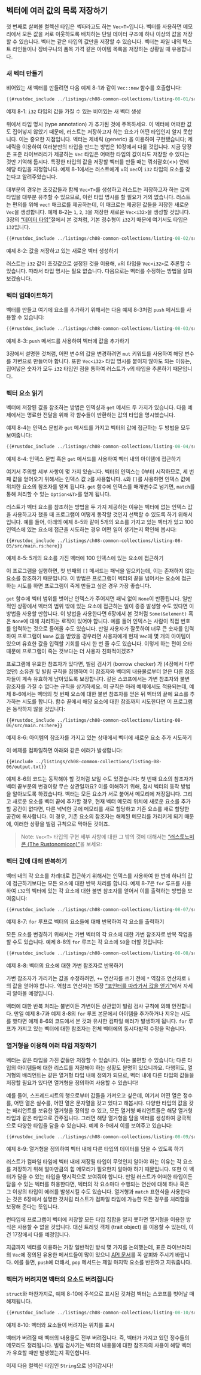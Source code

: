 ## 벡터에 여러 값의 목록 저장하기

첫 번째로 살펴볼 컬렉션 타입은 *벡터*라고도 하는 `Vec<T>`입니다. 벡터를
사용하면 메모리에서 모든 값을 서로 이웃하도록 배치하는 단일 데이터 구조에 하나
이상의 값을 저장할 수 있습니다. 벡터는 같은 타입의 값만을 저장할 수 있습니다.
벡터는 파일 내의 텍스트 라인들이나 장바구니의 품목 가격 같은 아이템 목록을
저장하는 상황일 때 유용합니다.

### 새 벡터 만들기

비어있는 새 벡터를 만들려면 다음 예제 8-1과 같이 `Vec::new` 함수를
호출합니다:

```rust
{{#rustdoc_include ../listings/ch08-common-collections/listing-08-01/src/main.rs:here}}
```

<span class="caption">예제 8-1: `i32` 타입의 값을 가질 수 있는 비어있는 새 벡터
생성</span>

위에서 타입 명시 (type annotation) 가 추가된 것에 주목하세요. 이 벡터에 어떠한
값도 집어넣지 않았기 때문에, 러스트는 저장하고자 하는 요소가 어떤 타입인지
알지 못합니다. 이는 중요한 지점입니다. 벡터는 제네릭 (generic) 을 이용하여 구현됐습니다;
제네릭을 이용하여 여러분만의 타입을 만드는 방법은 10장에서 다룰 것입니다.
지금 당장은 표준 라이브러리가 제공하는 `Vec` 타입은 어떠한 타입의 값이라도 저장할
수 있다는 것만 기억해 둡시다. 특정한 타입의 값을 저장할 벡터를 만들 때는
꺾쇠괄호(<>) 안에 해당 타입을 지정합니다. 예제 8-1에서는 러스트에게
`v`의 `Vec`이 `i32` 타입의 요소를 갖는다고 알려주었습니다.

대부분의 경우는 초깃값들과 함께 `Vec<T>`를 생성하고 러스트는 저장하고자
하는 값의 타입을 대부분 유추할 수 있으므로, 이런 타입 명시를 할 필요가 거의
없습니다. 러스트는 편의를 위해 `vec!` 매크로를 제공하는데, 이 매크로는
제공된 값들을 저장한 새로운 `Vec`을 생성합니다. 예제 8-2는 `1`, `2`,
`3`을 저장한 새로운 `Vec<i32>`을 생성할 것입니다.
3장의 [“데이터 타입”][data-types]<!-- ignore -->절에서 본 것처럼,
기본 정수형이 `i32`기 때문에 여기서도 타입은 `i32`입니다.

```rust
{{#rustdoc_include ../listings/ch08-common-collections/listing-08-02/src/main.rs:here}}
```

<span class="caption">예제 8-2: 값을 저장하고 있는 새로운 벡터
생성하기</span>

러스트는 `i32` 값이 초깃값으로 설정된 것을 이용해, `v`의 타입을 `Vec<i32>`로
추론할 수 있습니다. 따라서 타입 명시는 필요 없습니다. 다음으로는 벡터를
수정하는 방법을 살펴보겠습니다.

### 벡터 업데이트하기

벡터를 만들고 여기에 요소를 추가하기 위해서는 다음 예제 8-3처럼
`push` 메서드를 사용할 수 있습니다:

```rust
{{#rustdoc_include ../listings/ch08-common-collections/listing-08-03/src/main.rs:here}}
```

<span class="caption">예제 8-3: `push` 메서드를 사용하여 벡터에 값을
추가하기</span>

3장에서 설명한 것처럼, 어떤 변수의 값을 변경하려면 `mut` 키워드를 사용하여
해당 변수를 가변으로 만들어야 합니다. 또한 `Vec<i32>` 타입 명시를 붙이지
않아도 되는 이유는, 집어넣은 숫자가 모두 `i32` 타입인 점을 통하여
러스트가 `v`의 타입을 추론하기 때문입니다.

### 벡터 요소 읽기

벡터에 저장된 값을 참조하는 방법은 인덱싱과 `get` 메서드 두 가지가 있습니다.
다음 예제에서는 명료한 전달을 위해 각 함수들이 반환하는 값의 타입을
명시했습니다.

예제 8-4는 인덱스 문법과 `get` 메서드를 가지고 벡터의 값에
접근하는 두 방법을 모두 보여줍니다:

```rust
{{#rustdoc_include ../listings/ch08-common-collections/listing-08-04/src/main.rs:here}}
```

<span class="caption">예제 8-4: 인덱스 문법 혹은 `get` 메서드를 사용하여
벡터 내의 아이템에 접근하기</span>

여기서 주의할 세부 사항이 몇 가지 있습니다. 벡터의 인덱스는 0부터 시작하므로,
세 번째 값을 얻어오기 위해서는 인덱스 값 `2`를 사용합니다.
`&`와 `[]`를 사용하면 인덱스 값에 위치한 요소의 참조자를 얻게 됩니다.
`get` 함수에 인덱스를 매개변수로 넘기면, `match`를 통해 처리할 수 있는
`Option<&T>`를 얻게 됩니다.

러스트가 벡터 요소를 참조하는 방법을 두 가지 제공하는 이유는 벡터에
없는 인덱스 값을 사용하고자 했을 때 프로그램이 어떻게 동작할
것인지 선택할 수 있도록 하기 위해서입니다. 예를 들어, 아래의 예제 8-5와
같이 5개의 요소를 가지고 있는 벡터가 있고 100 인덱스에 있는 요소에
접근을 시도하는 경우 어떤 일이 생기는지 확인해 봅시다:

```rust,should_panic,panics
{{#rustdoc_include ../listings/ch08-common-collections/listing-08-05/src/main.rs:here}}
```

<span class="caption">예제 8-5: 5개의 요소를 가진 벡터에 100 인덱스에 있는
요소에 접근하기</span>

이 프로그램을 실행하면, 첫 번째의 `[]` 메서드는 패닉을 일으키는데,
이는 존재하지 않는 요소를 참조하기 때문입니다. 이 방법은 프로그램이
벡터의 끝을 넘어서는 요소에 접근하는 시도를 하면 프로그램이 죽게
만들고 싶은 경우 가장 좋습니다.

`get` 함수에 벡터 범위를 벗어난 인덱스가 주어지면 패닉 없이 `None`이
반환됩니다. 일반적인 상황에서 벡터의 범위 밖에 있는 요소에 접근하는 일이
종종 발생할 수도 있다면 이 방법을 사용할 만합니다. 이 방법을 사용한다면
6장에서 본 것처럼 `Some(&element)` 혹은 `None`에 대해 처리하는 로직이
있어야 합니다. 예를 들어 인덱스는 사람이 직접 번호를 입력하는 것으로
들어올 수도 있습니다. 만일 사용자가 잘못하여 너무 큰 숫자를 입력하여
프로그램이 `None` 값을 받았을 경우라면 사용자에게 현재 `Vec`에
몇 개의 아이템이 있으며 유효한 값을 입력할 기회를 다시 한 번 줄 수도
있습니다. 이렇게 하는 편이 오타 때문에 프로그램이 죽는 것보다는 더 사용자
친화적이겠죠?

프로그램에 유효한 참조자가 있다면, 빌림 검사기 (borrow checker) 가 (4장에서
다루었던) 소유권 및 빌림 규칙을 집행하여 이 참조자와 벡터의 내용물로부터
얻은 다른 참조자들이 계속 유효하게 남아있도록 보장합니다. 같은 스코프에서는
가변 참조자와 불변 참조자를 가질 수 없다는 규칙을 상기하세요.
이 규칙은 아래 예제에서도 적용되는데, 예제 8-6에서는 벡터의 첫 번째
요소에 대한 불변 참조자를 얻은 뒤 벡터의 끝에 요소를 추가하는 시도를
합니다. 함수 끝에서 해당 요소에 대한 참조까지 시도한다면 이 프로그램은 동작하지
않을 것입니다:


```rust,ignore,does_not_compile
{{#rustdoc_include ../listings/ch08-common-collections/listing-08-06/src/main.rs:here}}
```

<span class="caption">예제 8-6: 아이템의 참조자를 가지고 있는 상태에서
벡터에 새로운 요소 추가 시도하기</span>

이 예제를 컴파일하면 아래와 같은 에러가 발생합니다:

```console
{{#include ../listings/ch08-common-collections/listing-08-06/output.txt}}
```


예제 8-6의 코드는 동작해야 할 것처럼 보일 수도 있겠습니다:
첫 번째 요소의 참조자가 벡터 끝부분의 변경이랑 무슨 상관일까요?
이를 이해하기 위해, 잠시 벡터의 동작 방법을 알아보도록 하겠습니다.
벡터는 모든 요소가 서로 붙어서 메모리에 저장됩니다. 그리고 새로운
요소를 벡터 끝에 추가할 경우, 현재 벡터 메모리 위치에 새로운 요소를
추가할 공간이 없다면, 다른 넉넉한 곳에 메모리를 새로 할당하고 기존
요소를 새로 할당한 공간에 복사합니다. 이 경우, 기존 요소의 참조자는
해제된 메모리를 가리키게 되기 때문에, 이러한 상황을 빌림 규칙으로
막아둔 것이죠.

> Note: `Vec<T>` 타입의 구현 세부 사항에 대한 그 밖의 것에 대해서는
> [“러스토노미콘 (The Rustonomicon)”][nomicon]을 보세요:

### 벡터 값에 대해 반복하기

벡터 내의 각 요소를 차례대로 접근하기 위해서는 인덱스를 사용하여
한 번에 하나의 값에 접근하기보다는 모든 요소에 대한 반복 처리를 합니다.
예제 8-7은 `for` 루프를 사용하여 `i32`의 벡터에 있는 각 요소에 대한
불변 참조자를 얻어서 이를 출력하는 방법을 보여줍니다:

```rust
{{#rustdoc_include ../listings/ch08-common-collections/listing-08-07/src/main.rs:here}}
```

<span class="caption">예제 8-7: `for` 루프로 벡터의 요소들에 대해
반복하여 각 요소를 출력하기</span>

모든 요소를 변경하기 위해서는 가변 벡터의 각 요소에 대한 가변
참조자로 반복 작업을 할 수도 있습니다. 예제 8-8의 `for` 루프는
각 요소에 `50`을 더할 것입니다:

```rust
{{#rustdoc_include ../listings/ch08-common-collections/listing-08-08/src/main.rs:here}}
```

<span class="caption">예제 8-8: 벡터의 요소에 대한 가변 참조자로
반복하기</span>

가변 참조자가 가리키는 값을 수정하려면,
`+=` 연산자를 쓰기 전에 `*` 역참조 연산자로 `i`의 값을 얻어야 합니다.
역참조 연산자는 15장
[“포인터를 따라가서 값을 얻기”][deref]에서
자세히 알아볼 예정입니다.

벡터에 대한 반복 처리는 불변이든 가변이든 상관없이 빌림 검사 규칙에
의해 안전합니다. 만일 예제 8-7과 예제 8-8의 `for` 루프
본문에서 아이템을 추가하거나 지우는 시도를 했다면 예제 8-6의
코드에서 본 것과 유사한 컴파일 에러가 발생하게 됩니다. `for` 루프가
가지고 있는 벡터에 대한 참조자는 전체 벡터에의 동시다발적 수정을
막습니다.

### 열거형을 이용해 여러 타입 저장하기

벡터는 같은 타입을 가진 값들만 저장할 수 있습니다. 이는 불편할
수 있습니다; 다른 타입의 아이템들에 대한 리스트를 저장해야 하는 상황도
분명히 있으니까요. 다행히도, 열거형의 배리언트는 같은 열거형 타입
내에 정의가 되므로, 벡터 내에 다른 타입의 값들을 저장할 필요가 있다면
열거형을 정의하여 사용할 수 있습니다!

예를 들어, 스프레드시트의 행으로부터 값들을 가져오고 싶은데, 여기서 어떤
열은 정수를, 어떤 열은 실수를, 어떤 열은 문자열을 갖고 있다고 해봅시다.
다양한 타입의 값을 갖는 배리언트를 보유한 열거형을 정의할 수 있고,
모든 열거형 배리언트들은 해당 열거형 타입과 같은 타입으로 간주됩니다.
그러면 해당 열거형을 담을 벡터를 생성하여 궁극적으로 다양한 타입을
담을 수 있습니다. 예제 8-9에서 이를 보여주고 있습니다:

```rust
{{#rustdoc_include ../listings/ch08-common-collections/listing-08-09/src/main.rs:here}}
```

<span class="caption">예제 8-9: 열거형을 정의하여 벡터 내에 다른
타입의 데이터를 담을 수 있도록 하기</span>

러스트가 컴파일 타임에 벡터 내에 저장될 타입이 무엇인지 알아야 하는
이유는 각 요소를 저장하기 위해 얼마만큼의 힙 메모리가 필요한지 알아야 하기
때문입니다. 또한 이 벡터가 담을 수 있는 타입을 명시적으로 보여줘야 합니다. 만일
러스트가 어떠한 타입이든 담을 수 있는 벡터를 허용한다면, 벡터의 각 요소마다
수행되는 연산에 대해 하나 혹은 그 이상의 타입이 에러를 발생시킬 수도 있습니다.
열거형과 `match` 표현식을 사용한다는 것은 6장에서 설명한 것처럼 러스트가
컴파일 타임에 가능한 모든 경우를 처리함을 보장해 준다는 뜻입니다.

런타임에 프로그램이 벡터에 저장할 모든 타입 집합을 알지 못하면
열거형을 이용한 방식은 사용할 수 없을 것입니다. 대신 트레잇 객체 (trait object) 를
이용할 수 있는데, 이건 17장에서 다룰 예정입니다.

지금까지 벡터를 이용하는 가장 일반적인 방식 몇 가지를 논의했는데, 표준
라이브러리의 `Vec`에 정의된 유용한 메서드들이 많이 있으니
[API 문서][vec-api]<!-- ignore -->를 꼭 살펴봐 주시기 바랍니다. 예를 들면,
`push`에 더해서, `pop` 메서드는 제일 마지막 요소를 반환하고 지워줍니다.

### 벡터가 버려지면 벡터의 요소도 버려집니다

`struct`와 마찬가지로, 예제 8-10에 주석으로 표시된 것처럼
벡터는 스코프를 벗어날 때 해제됩니다.

```rust
{{#rustdoc_include ../listings/ch08-common-collections/listing-08-10/src/main.rs:here}}
```

<span class="caption">예제 8-10: 벡터와 요소들이 버려지는 위치를
표시</span>

벡터가 버려질 때 벡터의 내용물도 전부 버려집니다. 즉, 벡터가 가지고
있던 정수들의 메모리도 정리됩니다. 빌림 검사기는 벡터의 내용물에
대한 참조자의 사용이 해당 벡터가 유효할 때만 발생했는지
확인합니다.

이제 다음 컬렉션 타입인 `String`으로 넘어갑시다!

[data-types]: ch03-02-data-types.html#data-types
[nomicon]: ../nomicon/vec/vec.html
[vec-api]: ../std/vec/struct.Vec.html
[deref]: ch15-02-deref.html#following-the-pointer-to-the-value-with-the-dereference-operator
